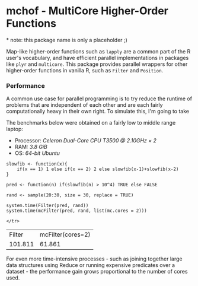 mchof - MultiCore Higher-Order Functions
===
\* note: this package name is only a placeholder ;)

Map-like higher-order functions such as ```lapply``` are a common part of the R user's vocabulary, and have efficient parallel implementations in packages like ```plyr``` and ```multicore```. This package provides parallel wrappers for other higher-order functions in vanilla R, such as ```Filter``` and ```Position```.

### Performance

A common use case for parallel programming is to try reduce the runtime of problems that are independent of each other and are each fairly computationally heavy in their own right. To simulate this, I'm going to take

The benchmarks below were obtained on a fairly low to middle range laptop:

* Processor: *Celeron Dual-Core CPU T3500 @ 2.10GHz × 2*
* RAM: *3.8 GiB*
* OS: *64-bit Ubuntu*

```
slowfib <- function(x){
    if(x == 1) 1 else if(x == 2) 2 else slowfib(x-1)+slowfib(x-2)
}

pred <- function(n) if(slowfib(n) > 10^4) TRUE else FALSE

rand <- sample(20:30, size = 30, replace = TRUE)

system.time(Filter(pred, rand))
system.time(mcFilter(pred, rand, list(mc.cores = 2)))

```
<table>
    <tr>
        <td>Filter</td>
        <td>mcFilter(cores=2)</td>
    </tr>
        <td> 101.811 </td>
        <td> 61.861 </td>
    <tr>
    
    </tr>
</table>

For even more time-intensive processes - such as joining together large data structures using Reduce or running expensive predicates over a dataset - the performance gain grows proportional to the number of cores used.


